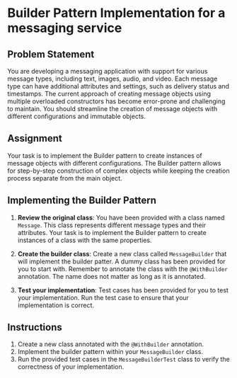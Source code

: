 # Builder Pattern Implementation for a messaging service

## Problem Statement

You are developing a messaging application with support for various message types, including text, images, audio, and video. Each message type can have additional attributes and settings, such as delivery status and timestamps. The current approach of creating message objects using multiple overloaded constructors has become error-prone and challenging to maintain. You should streamline the creation of message objects with different configurations and immutable objects.

## Assignment

Your task is to implement the Builder pattern to create instances of message objects with different configurations. The Builder pattern allows for step-by-step construction of complex objects while keeping the creation process separate from the main object.

## Implementing the Builder Pattern

1. **Review the original class**: You have been provided with a class named `Message`. This class represents different message types and their attributes. Your task is to implement the Builder pattern to create instances of a class with the same properties.

2. **Create the builder class**: Create a new class called `MessageBuilder` that will implement the builder patter. A dummy class has been provided for you to start with. Remember to annotate the class with the `@WithBuilder` annotation. The name does not matter as long as it is annotated.

3. **Test your implementation**: Test cases has been provided for you to test your implementation. Run the test case to ensure that your implementation is correct.

## Instructions

1. Create a new class annotated with the `@WithBuilder` annotation.
2. Implement the builder pattern within your `MessageBuilder` class.
3. Run the provided test cases in the `MessageBuilderTest` class to verify the correctness of your implementation.
